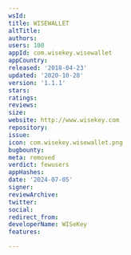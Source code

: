 ```yaml
---
wsId: 
title: WISEWALLET
altTitle: 
authors: 
users: 100
appId: com.wisekey.wisewallet
appCountry: 
released: '2018-04-23'
updated: '2020-10-28'
version: '1.1.1'
stars: 
ratings: 
reviews: 
size: 
website: http://www.wisekey.com
repository: 
issue: 
icon: com.wisekey.wisewallet.png
bugbounty: 
meta: removed
verdict: fewusers
appHashes: 
date: '2024-07-05'
signer: 
reviewArchive: 
twitter: 
social: 
redirect_from: 
developerName: WISeKey
features: 

---
```


